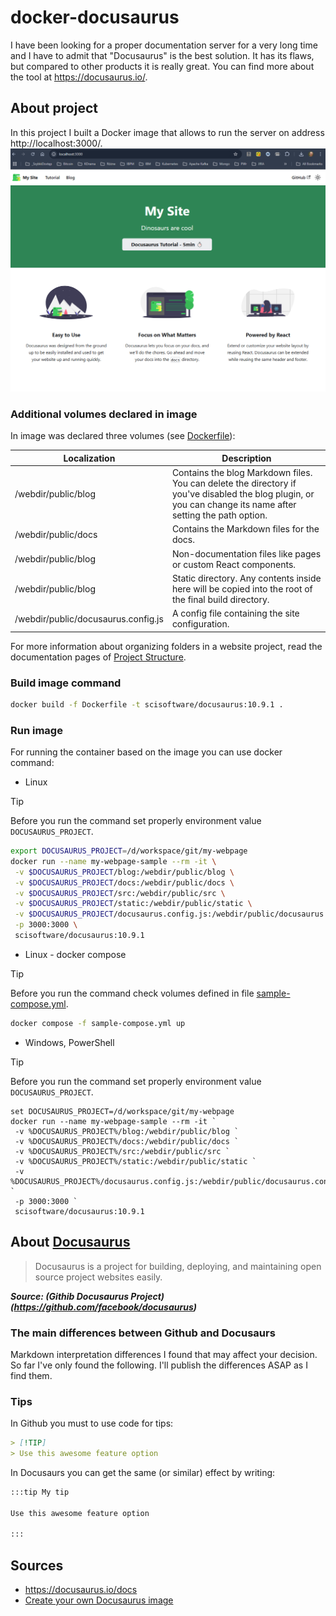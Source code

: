 # docker-docusaurus

I have been looking for a proper documentation server for a very long time and I have to admit that "Docusaurus" is the best solution. It has its flaws, but compared to other products it is really great.
You can find more about the tool at https://docusaurus.io/. 

## About project

In this project I built a Docker image that allows to run the server on address http://localhost:3000/.
![http://localhost:3000/](https://github.com/SciSoftwareSlawomirCichy/docker-docusaurus/blob/main/docs/img/localhost_main_page.png?raw=true)



### Additional volumes declared in image

In image was declared three volumes (see [Dockerfile](Dockerfile)):

| Localization | Description |
| ---- | -------------- |
| /webdir/public/blog | Contains the blog Markdown files. You can delete the directory if you've disabled the blog plugin, or you can change its name after setting the path option. |
| /webdir/public/docs | Contains the Markdown files for the docs. |
| /webdir/public/blog | Non-documentation files like pages or custom React components. |
| /webdir/public/blog | Static directory. Any contents inside here will be copied into the root of the final build directory. |
| /webdir/public/docusaurus.config.js | A config file containing the site configuration. |

For more information about organizing folders in a website project, read the documentation pages of [Project Structure](https://docusaurus.io/docs/installation#project-structure).


### Build image command

```bash
docker build -f Dockerfile -t scisoftware/docusaurus:10.9.1 .

```

### Run image

For running the container based on the image you can use docker command:

- Linux

> [!TIP]
> Before you run the command set properly environment value `DOCUSAURUS_PROJECT`.

```bash
export DOCUSAURUS_PROJECT=/d/workspace/git/my-webpage
docker run --name my-webpage-sample --rm -it \
 -v $DOCUSAURUS_PROJECT/blog:/webdir/public/blog \
 -v $DOCUSAURUS_PROJECT/docs:/webdir/public/docs \
 -v $DOCUSAURUS_PROJECT/src:/webdir/public/src \
 -v $DOCUSAURUS_PROJECT/static:/webdir/public/static \
 -v $DOCUSAURUS_PROJECT/docusaurus.config.js:/webdir/public/docusaurus.config.js \
 -p 3000:3000 \
 scisoftware/docusaurus:10.9.1
```
- Linux - docker compose

> [!TIP]
> Before you run the command check volumes defined in file [sample-compose.yml](sample-compose.yml).

```bash
docker compose -f sample-compose.yml up
```


- Windows, PowerShell

> [!TIP]
> Before you run the command set properly environment value `DOCUSAURUS_PROJECT`.

```shell
set DOCUSAURUS_PROJECT=/d/workspace/git/my-webpage
docker run --name my-webpage-sample --rm -it `
 -v %DOCUSAURUS_PROJECT%/blog:/webdir/public/blog `
 -v %DOCUSAURUS_PROJECT%/docs:/webdir/public/docs `
 -v %DOCUSAURUS_PROJECT%/src:/webdir/public/src `
 -v %DOCUSAURUS_PROJECT%/static:/webdir/public/static `
 -v %DOCUSAURUS_PROJECT%/docusaurus.config.js:/webdir/public/docusaurus.config.js `
 -p 3000:3000 `
 scisoftware/docusaurus:10.9.1

```


## About [Docusaurus](https://docusaurus.io/)

> Docusaurus is a project for building, deploying, and maintaining open source project websites easily.

***Source: (Githib Docusaurus Project)(https://github.com/facebook/docusaurus)***

### The main differences between Github and Docusaurs

Markdown interpretation differences I found that may affect your decision. 
So far I've only found the following. I'll publish the differences ASAP as I find them.

### Tips

In Github you must to use code for tips:

```md
> [!TIP]
> Use this awesome feature option
```

In Docusaurs you can get the same (or similar) effect by writing:

```md
:::tip My tip

Use this awesome feature option

:::
```

## Sources

- https://docusaurus.io/docs 
- [Create your own Docusaurus image](https://www.avonture.be/blog/docusaurus-docker/)
